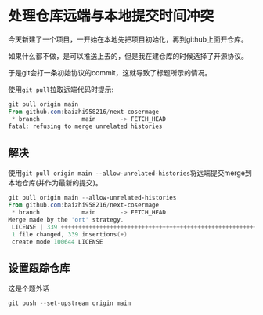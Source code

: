 # 处理仓库远端与本地提交时间冲突

今天新建了一个项目，一开始在本地先把项目初始化，再到github上面开仓库。

如果什么都不做，是可以推送上去的，但是我在建仓库的时候选择了开源协议。

于是git会打一条初始协议的commit，这就导致了标题所示的情况。

使用`git pull`拉取远端代码时提示:
```ps1
git pull origin main
From github.com:baizhi958216/next-cosermage
 * branch            main       -> FETCH_HEAD
fatal: refusing to merge unrelated histories
```

## 解决

使用`git pull origin main --allow-unrelated-histories`将远端提交merge到本地仓库(并作为最新的提交)。

```ps1
git pull origin main --allow-unrelated-histories
From github.com:baizhi958216/next-cosermage
 * branch            main       -> FETCH_HEAD
Merge made by the 'ort' strategy.
 LICENSE | 339 ++++++++++++++++++++++++++++++++++++++++++++++++++++++++++++++++
 1 file changed, 339 insertions(+)
 create mode 100644 LICENSE
```

## 设置跟踪仓库

这是个题外话

```ps1
git push --set-upstream origin main
```